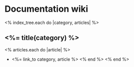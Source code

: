 # Documentation wiki

<% index_tree.each do |category, articles| %>
## <%= title(category) %>
<% articles.each do |article| %>
* <%= link_to category, article %>
<% end %>
<% end %>
